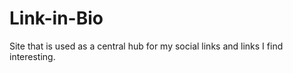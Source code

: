# Link-in-Bio

Site that is used as a central hub for my social links and links I find interesting.
